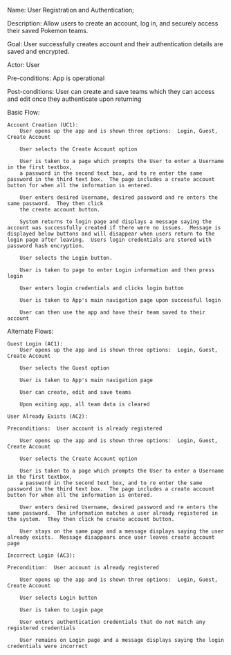 Name:  User Registration and Authentication;

Description:  Allow users to create an account, log in, and securely access their saved Pokemon teams.

Goal:  User successfully creates account and their authentication details are saved and encrypted.

Actor: User

Pre-conditions:  App is operational

Post-conditions:  User can create and save teams which they can access and edit once they authenticate upon returning

Basic Flow:

    Account Creation (UC1):
        User opens up the app and is shown three options:  Login, Guest, Create Account

        User selects the Create Account option

        User is taken to a page which prompts the User to enter a Username in the first textbox,
        a password in the second text box, and to re enter the same password in the third text box.  The page includes a create account button for when all the information is entered.

        User enters desired Username, desired password and re enters the same password.  They then click
        the create account button.

        System returns to login page and displays a message saying the account was successfully created if there were no issues.  Message is displayed below buttons and will disappear when users return to the login page after leaving.  Users login credentials are stored with password hash encryption.

        User selects the Login button.

        User is taken to page to enter Login information and then press login

        User enters login credentials and clicks login button

        User is taken to App's main navigation page upon successful login

        User can then use the app and have their team saved to their account

Alternate Flows:

    Guest Login (AC1):
        User opens up the app and is shown three options:  Login, Guest, Create Account

        User selects the Guest option

        User is taken to App's main navigation page

        User can create, edit and save teams

        Upon exiting app, all team data is cleared

    User Already Exists (AC2):

    Preconditions:  User account is already registered

        User opens up the app and is shown three options:  Login, Guest, Create Account

        User selects the Create Account option

        User is taken to a page which prompts the User to enter a Username in the first textbox,
        a password in the second text box, and to re enter the same password in the third text box.  The page includes a create account button for when all the information is entered.

        User enters desired Username, desired password and re enters the same password.  The information matches a user already registered in the system.  They then click he create account button.

        User stays on the same page and a message displays saying the user already exists.  Message disappears once user leaves create account page
    
    Incorrect Login (AC3):

    Precondition:  User account is already registered

        User opens up the app and is shown three options:  Login, Guest, Create Account

        User selects Login button

        User is taken to Login page

        User enters authentication credentials that do not match any registered credentials

        User remains on Login page and a message displays saying the login credentials were incorrect